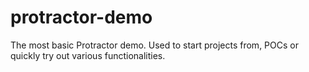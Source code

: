 # protractor-demo

The most basic Protractor demo.
Used to start projects from, POCs or quickly try out various functionalities.
